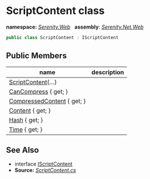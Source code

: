 # ScriptContent class
**namespace:** *[Serenity.Web](../README.md#serenity.web-namespace)*   **assembly**: *[Serenity.Net.Web](../README.md)*

```csharp
public class ScriptContent : IScriptContent
```

## Public Members

| name | description |
| --- | --- |
| [ScriptContent](ScriptContent/ScriptContent.md)(…) |  |
| [CanCompress](ScriptContent/CanCompress.md) { get; } |  |
| [CompressedContent](ScriptContent/CompressedContent.md) { get; } |  |
| [Content](ScriptContent/Content.md) { get; } |  |
| [Hash](ScriptContent/Hash.md) { get; } |  |
| [Time](ScriptContent/Time.md) { get; } |  |

## See Also

* interface [IScriptContent](IScriptContent.md)
* **Source:** *[ScriptContent.cs](https://github.com/serenity-is/Serenity/blob/master/src/Serenity.Net.Web/DynamicScript/DynamicScript/ScriptContent.cs)*